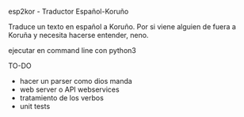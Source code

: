 esp2kor - Traductor Español-Koruño

Traduce un texto en español a Koruño. Por si viene alguien de fuera a Koruña y necesita hacerse entender, neno.

ejecutar en command line con python3

TO-DO
- hacer un parser como dios manda
- web server o API webservices
- tratamiento de los verbos
- unit tests


